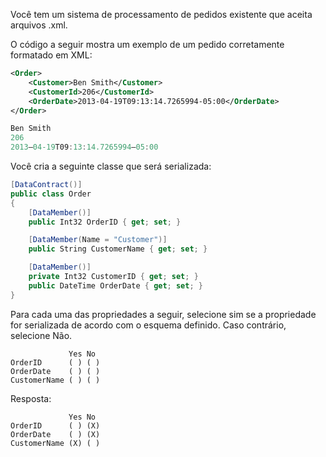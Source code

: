 ﻿Você tem um sistema de processamento de pedidos existente que aceita arquivos .xml.

O código a seguir mostra um exemplo de um pedido corretamente formatado em XML:

```xml
<Order>
    <Customer>Ben Smith</Customer>
    <CustomerId>206</CustomerId>
    <OrderDate>2013-04-19T09:13:14.7265994-05:00</OrderDate>
</Order>
```


```csharp
Ben Smith
206
2013—04-19T09:13:14.7265994—05:00
```

Você cria a seguinte classe que será serializada:

```csharp
[DataContract()]
public class Order
{
    [DataMember()]
    public Int32 OrderID { get; set; }

    [DataMember(Name = "Customer")]
    public String CustomerName { get; set; }

    [DataMember()]
    private Int32 CustomerID { get; set; }
    public DateTime OrderDate { get; set; }
}
```

Para cada uma das propriedades a seguir, selecione sim se a propriedade for serializada de acordo com o
esquema definido. Caso contrário, selecione Não.

```
             Yes No
OrderID      ( ) ( )
OrderDate    ( ) ( )
CustomerName ( ) ( )
```



Resposta:

```
             Yes No
OrderID      ( ) (X)
OrderDate    ( ) (X)
CustomerName (X) ( )
```
